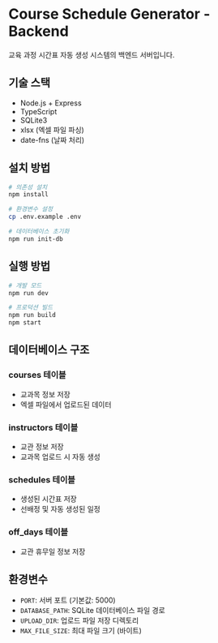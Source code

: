 # Course Schedule Generator - Backend

교육 과정 시간표 자동 생성 시스템의 백엔드 서버입니다.

## 기술 스택

- Node.js + Express
- TypeScript
- SQLite3
- xlsx (엑셀 파일 파싱)
- date-fns (날짜 처리)

## 설치 방법

```bash
# 의존성 설치
npm install

# 환경변수 설정
cp .env.example .env

# 데이터베이스 초기화
npm run init-db
```

## 실행 방법

```bash
# 개발 모드
npm run dev

# 프로덕션 빌드
npm run build
npm start
```

## 데이터베이스 구조

### courses 테이블
- 교과목 정보 저장
- 엑셀 파일에서 업로드된 데이터

### instructors 테이블
- 교관 정보 저장
- 교과목 업로드 시 자동 생성

### schedules 테이블
- 생성된 시간표 저장
- 선배정 및 자동 생성된 일정

### off_days 테이블
- 교관 휴무일 정보 저장

## 환경변수

- `PORT`: 서버 포트 (기본값: 5000)
- `DATABASE_PATH`: SQLite 데이터베이스 파일 경로
- `UPLOAD_DIR`: 업로드 파일 저장 디렉토리
- `MAX_FILE_SIZE`: 최대 파일 크기 (바이트)
